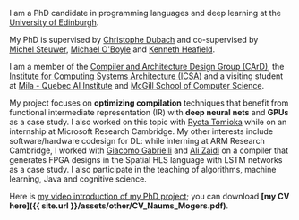 <p class="lead">I am a <span style="white-space:nowrap;">PhD candidate</span> in <span style="white-space:nowrap;">programming languages</span> and <span style="white-space:nowrap;">deep learning</span> at the <a href="http://www.ed.ac.uk/">University of Edinburgh</a>.</p>

My PhD is supervised by <span style="white-space:nowrap;">[Christophe Dubach](https://cdubach.bitbucket.io/)</span> and co-supervised by <span style="white-space:nowrap;">[Michel Steuwer](https://michel.steuwer.info/)</span>, <span style="white-space:nowrap;">[Michael O'Boyle](http://www.dcs.ed.ac.uk/home/mob/)</span> and <span style="white-space:nowrap;">[Kenneth Heafield](https://kheafield.com/)</span>.

I am a member of the [Compiler and Architecture Design Group (CArD)](https://www.icsa.inf.ed.ac.uk/compilers/), the [Institute for Computing Systems Architecture (ICSA)](https://web.inf.ed.ac.uk/icsa/) and a visiting student at [Mila - Quebec AI Institute](https://mila.quebec/) and [McGill School of Computer Science](https://www.cs.mcgill.ca/).

My project focuses on **optimizing compilation** techniques that benefit from functional intermediate representation (IR) with **deep neural nets** and **GPUs** as a case study. I also worked on this topic with [Ryota Tomioka](https://www.microsoft.com/en-us/research/people/ryoto/) while on an internship at Microsoft Research Cambridge. My other interests include software/hardware codesign for DL: while interning at ARM Research Cambridge, I worked with [Giacomo Gabrielli](https://www.linkedin.com/in/giacomogabrielli/) and [Ali Zaidi](https://www.linkedin.com/in/alimustafazaidi/) on a compiler that generates FPGA designs in the Spatial HLS language with LSTM networks as a case study. I also participate in the teaching of algorithms, machine learning, Java and cognitive science.

Here is [my video introduction of my PhD project](https://youtu.be/P3usgDJjAIU); you can download **[my CV here]({{ site.url }}/assets/other/CV_Naums_Mogers.pdf)**.